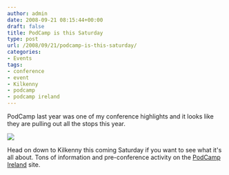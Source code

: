 ```yaml
---
author: admin
date: 2008-09-21 08:15:44+00:00
draft: false
title: PodCamp is this Saturday
type: post
url: /2008/09/21/podcamp-is-this-saturday/
categories:
- Events
tags:
- conference
- event
- Kilkenny
- podcamp
- podcamp ireland
---
```


PodCamp last year was one of my conference highlights and it looks like they are pulling out all the stops this year.


![](http://oneoceanmedia.com/podcamp-ireland-2008/pci-2008-100.jpg)




Head on down to Kilkenny this coming Saturday if you want to see what it's all about. Tons of information and pre-conference activity on the [PodCamp Ireland](http://www.podcampireland.com/) site.
